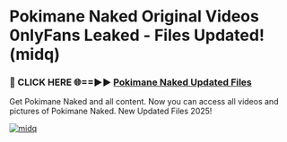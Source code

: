 # Pokimane Naked Original Videos 0nlyFans Leaked - Files Updated! (midq)

<h3>🔴 CLICK HERE 🌐==►► <a href="https://tinyurl.com/yckcrads" rel="nofollow">Pokimane Naked Updated Files</a></h3>

Get Pokimane Naked and all content. Now you can access all videos and pictures of Pokimane Naked. New Updated Files 2025!

[![midq](https://i.imgur.com/hpKpOFt.gif)](https://tinyurl.com/yckcrads)
